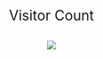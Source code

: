 <p align="center" style="font-size:25px">
    Visitor Count<br>
    <br>
    <img src="https://profile-counter.glitch.me/Samiksha0318/count.svg" />
  </p>

